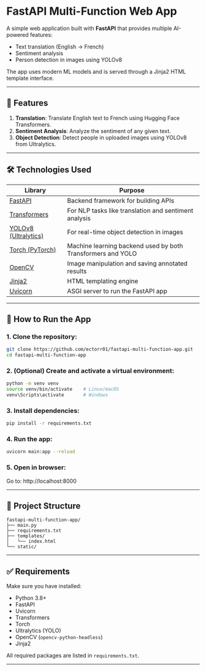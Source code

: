 # FastAPI Multi-Function Web App

A simple web application built with **FastAPI** that provides multiple AI-powered features:

- Text translation (English → French)
- Sentiment analysis
- Person detection in images using YOLOv8

The app uses modern ML models and is served through a Jinja2 HTML template interface.

---

## 🧠 Features

1. **Translation**: Translate English text to French using Hugging Face Transformers.
2. **Sentiment Analysis**: Analyze the sentiment of any given text.
3. **Object Detection**: Detect people in uploaded images using YOLOv8 from Ultralytics.

---

## 🛠️ Technologies Used

| Library | Purpose |
|--------|---------|
| [FastAPI](https://fastapi.tiangolo.com/) | Backend framework for building APIs |
| [Transformers](https://huggingface.co/docs/transformers/) | For NLP tasks like translation and sentiment analysis |
| [YOLOv8 (Ultralytics)](https://docs.ultralytics.com/) | For real-time object detection in images |
| [Torch (PyTorch)](https://pytorch.org/) | Machine learning backend used by both Transformers and YOLO |
| [OpenCV](https://opencv.org/) | Image manipulation and saving annotated results |
| [Jinja2](https://jinja.palletsprojects.com/) | HTML templating engine |
| [Uvicorn](https://www.starlette.io/) | ASGI server to run the FastAPI app |

---

## 🚀 How to Run the App

### 1. Clone the repository:
```bash
git clone https://github.com/ectorr01/fastapi-multi-function-app.git
cd fastapi-multi-function-app
```

### 2. (Optional) Create and activate a virtual environment:
```bash
python -m venv venv
source venv/bin/activate    # Linux/macOS
venv\Scripts\activate       # Windows
```

### 3. Install dependencies:
```bash
pip install -r requirements.txt
```

### 4. Run the app:
```bash
uvicorn main:app --reload
```

### 5. Open in browser:
Go to: http://localhost:8000

---

## 📁 Project Structure

```
fastapi-multi-function-app/
├── main.py
├── requirements.txt
├── templates/
│   └── index.html
└── static/
```

---

## ✅ Requirements

Make sure you have installed:

- Python 3.8+
- FastAPI
- Uvicorn
- Transformers
- Torch
- Ultralytics (YOLO)
- OpenCV (`opencv-python-headless`)
- Jinja2

All required packages are listed in `requirements.txt`.

---
